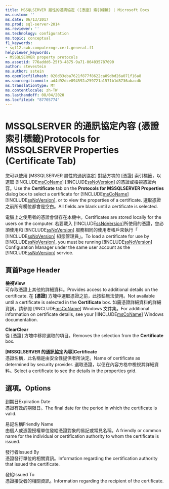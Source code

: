 ```yaml
---
title: MSSQLSERVER 屬性的通訊協定 ([憑證] 索引標籤) | Microsoft Docs
ms.custom: ''
ms.date: 06/13/2017
ms.prod: sql-server-2014
ms.reviewer: ''
ms.technology: configuration
ms.topic: conceptual
f1_keywords:
- sql12.swb.computermgr.cert.general.f1
helpviewer_keywords:
- MSSQLSERVER property protocols
ms.assetid: 776addd6-25f3-4875-9a71-064035787090
author: stevestein
ms.author: sstein
ms.openlocfilehash: 020d33eba7621f877f8622ca89dbd26a071f16a8
ms.sourcegitcommit: ad4d92dce894592a259721a1571b1d8736abacdb
ms.translationtype: MT
ms.contentlocale: zh-TW
ms.lasthandoff: 08/04/2020
ms.locfileid: "87705774"
---
```

# <a name="protocols-for-mssqlserver-properties-certificate-tab"></a><span data-ttu-id="d1083-102">MSSQLSERVER 的通訊協定內容 (憑證索引標籤)</span><span class="sxs-lookup"><span data-stu-id="d1083-102">Protocols for MSSQLSERVER Properties (Certificate Tab)</span></span>
  <span data-ttu-id="d1083-103">您可以使用 [MSSQLSERVER 屬性的通訊協定]  對話方塊的 [憑證]  索引標籤，以選取 [!INCLUDE[msCoName](../../includes/msconame-md.md)] [!INCLUDE[ssNoVersion](../../includes/ssnoversion-md.md)] 的憑證或檢視憑證內容。</span><span class="sxs-lookup"><span data-stu-id="d1083-103">Use the **Certificate** tab on the **Protocols for MSSQLSERVER Properties** dialog box to select a certificate for [!INCLUDE[msCoName](../../includes/msconame-md.md)] [!INCLUDE[ssNoVersion](../../includes/ssnoversion-md.md)], or to view the properties of a certificate.</span></span> <span data-ttu-id="d1083-104">選取憑證之前所有欄位都會是空白。</span><span class="sxs-lookup"><span data-stu-id="d1083-104">All fields are blank until a certificate is selected.</span></span>  
  
 <span data-ttu-id="d1083-105">電腦上之使用者的憑證會儲存在本機中。</span><span class="sxs-lookup"><span data-stu-id="d1083-105">Certificates are stored locally for the users on the computer.</span></span> <span data-ttu-id="d1083-106">若要載入 [!INCLUDE[ssNoVersion](../../includes/ssnoversion-md.md)]所使用的憑證，您必須使用和 [!INCLUDE[ssNoVersion](../../includes/ssnoversion-md.md)] 服務相同的使用者帳戶來執行「 [!INCLUDE[ssNoVersion](../../includes/ssnoversion-md.md)] 組態管理員」。</span><span class="sxs-lookup"><span data-stu-id="d1083-106">To load a certificate for use by [!INCLUDE[ssNoVersion](../../includes/ssnoversion-md.md)], you must be running [!INCLUDE[ssNoVersion](../../includes/ssnoversion-md.md)] Configuration Manager under the same user account as the [!INCLUDE[ssNoVersion](../../includes/ssnoversion-md.md)] service.</span></span>  
  
## <a name="page-header"></a><span data-ttu-id="d1083-107">頁首</span><span class="sxs-lookup"><span data-stu-id="d1083-107">Page Header</span></span>  
 <span data-ttu-id="d1083-108">**檢視**</span><span class="sxs-lookup"><span data-stu-id="d1083-108">**View**</span></span>  
 <span data-ttu-id="d1083-109">可存取憑證上其他的詳細資料。</span><span class="sxs-lookup"><span data-stu-id="d1083-109">Provides access to additional details on the certificate.</span></span> <span data-ttu-id="d1083-110">在 **[憑證]** 方塊中選取憑證之前，此按鈕無法使用。</span><span class="sxs-lookup"><span data-stu-id="d1083-110">Not available until a certificate is selected in the **Certificate** box.</span></span> <span data-ttu-id="d1083-111">如需憑證詳細資料的詳細資訊，請參閱 [!INCLUDE[msCoName](../../includes/msconame-md.md)] Windows 文件集。</span><span class="sxs-lookup"><span data-stu-id="d1083-111">For additional information on certificate details, see your [!INCLUDE[msCoName](../../includes/msconame-md.md)] Windows documentation.</span></span>  
  
 <span data-ttu-id="d1083-112">**Clear**</span><span class="sxs-lookup"><span data-stu-id="d1083-112">**Clear**</span></span>  
 <span data-ttu-id="d1083-113">從 [憑證]  方塊中移除選取的項目。</span><span class="sxs-lookup"><span data-stu-id="d1083-113">Removes the selection from the **Certificate** box.</span></span>  
  
 <span data-ttu-id="d1083-114">**[MSSQLSERVER 的通訊協定內容]**</span><span class="sxs-lookup"><span data-stu-id="d1083-114">**Certificate**</span></span>  
 <span data-ttu-id="d1083-115">憑證名稱，此名稱是由安全性提供者所決定。</span><span class="sxs-lookup"><span data-stu-id="d1083-115">Name of certificate as determined by security provider.</span></span> <span data-ttu-id="d1083-116">選取憑證，以便在內容方格中檢視其詳細資料。</span><span class="sxs-lookup"><span data-stu-id="d1083-116">Select a certificate to see the details in the properties grid.</span></span>  
  
## <a name="options"></a><span data-ttu-id="d1083-117">選項。</span><span class="sxs-lookup"><span data-stu-id="d1083-117">Options</span></span>  
 <span data-ttu-id="d1083-118">到期日</span><span class="sxs-lookup"><span data-stu-id="d1083-118">Expiration Date</span></span>  
 <span data-ttu-id="d1083-119">憑證有效的期限日。</span><span class="sxs-lookup"><span data-stu-id="d1083-119">The final date for the period in which the certificate is valid.</span></span>  
  
 <span data-ttu-id="d1083-120">易記名稱</span><span class="sxs-lookup"><span data-stu-id="d1083-120">Friendly Name</span></span>  
 <span data-ttu-id="d1083-121">由個人或憑證授權單位發給憑證對象的易記或常見名稱。</span><span class="sxs-lookup"><span data-stu-id="d1083-121">A friendly or common name for the individual or certification authority to whom the certificate is issued.</span></span>  
  
 <span data-ttu-id="d1083-122">發行者</span><span class="sxs-lookup"><span data-stu-id="d1083-122">Issued By</span></span>  
 <span data-ttu-id="d1083-123">憑證發行單位的相關資訊。</span><span class="sxs-lookup"><span data-stu-id="d1083-123">Information regarding the certification authority that issued the certificate.</span></span>  
  
 <span data-ttu-id="d1083-124">發給</span><span class="sxs-lookup"><span data-stu-id="d1083-124">Issued To</span></span>  
 <span data-ttu-id="d1083-125">憑證接受者的相關資訊。</span><span class="sxs-lookup"><span data-stu-id="d1083-125">Information regarding the recipient of the certificate.</span></span>  
  
  
